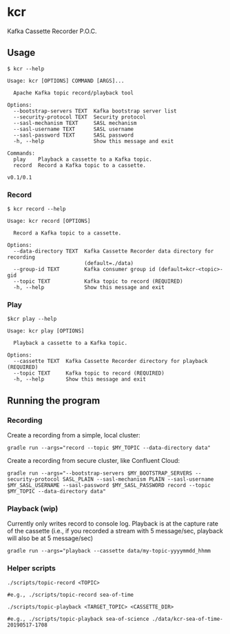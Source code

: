 # kcr
Kafka Cassette Recorder P.O.C.

## Usage

```
$ kcr --help

Usage: kcr [OPTIONS] COMMAND [ARGS]...

  Apache Kafka topic record/playback tool

Options:
  --bootstrap-servers TEXT  Kafka bootstrap server list
  --security-protocol TEXT  Security protocol
  --sasl-mechanism TEXT     SASL mechanism
  --sasl-username TEXT      SASL username
  --sasl-password TEXT      SASL password
  -h, --help                Show this message and exit

Commands:
  play    Playback a cassette to a Kafka topic.
  record  Record a Kafka topic to a cassette.

v0.1/0.1
```

### Record

```
$ kcr record --help

Usage: kcr record [OPTIONS]

  Record a Kafka topic to a cassette.

Options:
  --data-directory TEXT  Kafka Cassette Recorder data directory for recording
                         (default=./data)
  --group-id TEXT        Kafka consumer group id (default=kcr-<topic>-gid
  --topic TEXT           Kafka topic to record (REQUIRED)
  -h, --help             Show this message and exit
```

### Play

```
$kcr play --help

Usage: kcr play [OPTIONS]

  Playback a cassette to a Kafka topic.

Options:
  --cassette TEXT  Kafka Cassette Recorder directory for playback (REQUIRED)
  --topic TEXT     Kafka topic to record (REQUIRED)
  -h, --help       Show this message and exit
```


## Running the program

### Recording

Create a recording from a simple, local cluster:

```
gradle run --args="record --topic $MY_TOPIC --data-directory data"
```

Create a recording from secure cluster, like Confluent Cloud:

```
gradle run --args="--bootstrap-servers $MY_BOOTSTRAP_SERVERS --security-protocol SASL_PLAIN --sasl-mechanism PLAIN --sasl-username $MY_SASL_USERNAME --sasl-password $MY_SASL_PASSWORD record --topic $MY_TOPIC --data-directory data"
```

### Playback (wip)

Currently only writes record to console log.  Playback is at the capture rate of the cassette (i.e., if you recorded a stream
with 5 message/sec, playback will also be at 5 message/sec)

```
gradle run --args="playback --cassette data/my-topic-yyyymmdd_hhmm
```

### Helper scripts

```
./scripts/topic-record <TOPIC>

#e.g., ./scripts/topic-record sea-of-time
```

```
./scripts/topic-playback <TARGET_TOPIC> <CASSETTE_DIR>

#e.g., ./scripts/topic-playback sea-of-science ./data/kcr-sea-of-time-20190517-1708
```

